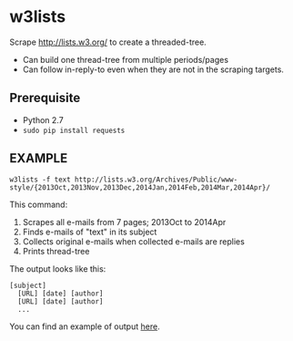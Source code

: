 w3lists
=======

Scrape http://lists.w3.org/ to create a threaded-tree.

* Can build one thread-tree from multiple periods/pages
* Can follow in-reply-to even when they are not in the scraping targets.

## Prerequisite

* Python 2.7
* `sudo pip install requests`

## EXAMPLE

    w3lists -f text http://lists.w3.org/Archives/Public/www-style/{2013Oct,2013Nov,2013Dec,2014Jan,2014Feb,2014Mar,2014Apr}/

This command:

1. Scrapes all e-mails from 7 pages; 2013Oct to 2014Apr
2. Finds e-mails of "text" in its subject
3. Collects original e-mails when collected e-mails are replies
4. Prints thread-tree

The output looks like this:

```
[subject]
  [URL] [date] [author]
  [URL] [date] [author]
  ...
```
You can find an example of output [here](https://raw.githubusercontent.com/kojiishi/w3lists/master/text-2013-10.txt).

